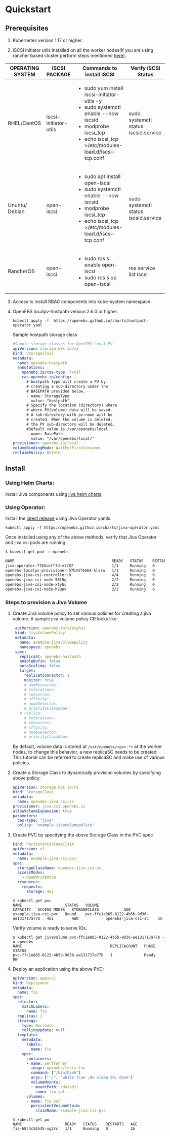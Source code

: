# Quickstart

## Prerequisites

1. Kubernetes version 1.17 or higher.

2. iSCSI initiator utils installed on all the worker nodes(If you are using rancher based cluster perform steps mentioned [here](troubleshooting/rancher_prerequisite.md)).


| OPERATING SYSTEM | iSCSI PACKAGE         | Commands to install iSCSI                                | Verify iSCSI Status         |
| ---------------- | --------------------- | -------------------------------------------------------- | --------------------------- |
| RHEL/CentOS      | iscsi-initiator-utils | <ul><li>sudo yum install iscsi-initiator-utils -y</li><li>sudo systemctl enable --now iscsid</li><li>modprobe iscsi_tcp</li><li>echo iscsi_tcp >/etc/modules-load.d/iscsi-tcp.conf</li></ul> | sudo systemctl status iscsid.service |
| Ununtu/ Debian   | open-iscsi            |  <ul><li>sudo apt install open-iscsi</li><li>sudo systemctl enable --now iscsid</li><li>modprobe iscsi_tcp</li><li>echo iscsi_tcp >/etc/modules-load.d/iscsi-tcp.conf</li></ui>| sudo systemctl status iscsid.service |
| RancherOS        | open-iscsi            |  <ul><li>sudo ros s enable open-iscsi</li><li>sudo ros s up open-iscsi</li></ui>| ros service list iscsi |


3. Access to install RBAC components into kube-system namespace.

4. OpenEBS localpv-hostpath version 2.6.0 or higher.
    ```
    kubectl apply -f  https://openebs.github.io/charts/hostpath-operator.yaml
    ```
    Sample hostpath storage class
    ```yaml
    #Sample storage classes for OpenEBS Local PV
    apiVersion: storage.k8s.io/v1
    kind: StorageClass
    metadata:
      name: openebs-hostpath
      annotations:
        openebs.io/cas-type: local
        cas.openebs.io/config: |
          # hostpath type will create a PV by 
          # creating a sub-directory under the
          # BASEPATH provided below.
          - name: StorageType
            value: "hostpath"
          # Specify the location (directory) where
          # where PV(volume) data will be saved. 
          # A sub-directory with pv-name will be 
          # created. When the volume is deleted, 
          # the PV sub-directory will be deleted.
          #Default value is /var/openebs/local
          - name: BasePath
            value: "/var/openebs/local/"
    provisioner: openebs.io/local
    volumeBindingMode: WaitForFirstConsumer
    reclaimPolicy: Delete
    ```

## Install

### Using Helm Charts:
 
Install Jiva components using [jiva helm charts](https://github.com/openebs/jiva-operator/tree/master/deploy/helm/charts).

### Using Operator:

Install the [latest release](https://github.com/openebs/jiva-operator/releases) using Jiva Operator yamls.

```
kubectl apply -f https://openebs.github.io/charts/jiva-operator.yaml
```
Once installed using any of the above methods, verify that Jiva Operator and jiva csi pods are running. 

```bash
$ kubectl get pod -n openebs

NAME                                           READY   STATUS    RESTARTS   AGE
jiva-operator-7765cbfffd-vt787                 1/1     Running   0          10s                                                             
openebs-localpv-provisioner-57b44f4664-klsrw   1/1     Running   0          118s                                                            
openebs-jiva-csi-controller-0                  4/4     Running   0          6m14s                                                           
openebs-jiva-csi-node-56t5g                    2/2     Running   0          6m13s                                                           
openebs-jiva-csi-node-xtyhu                    2/2     Running   0          6m20s                                                           
openebs-jiva-csi-node-h2unk                    2/2     Running   0          6m20s
```
### Steps to provision a Jiva Volume

1. Create Jiva volume policy to set various policies for creating a jiva volume.
   A sample jiva volume policy CR looks like:
   ```yaml
    apiVersion: openebs.io/v1alpha1
    kind: JivaVolumePolicy
    metadata:
      name: example-jivavolumepolicy
      namespace: openebs
    spec:
      replicaSC: openebs-hostpath
      enableBufio: false
      autoScaling: false
      target:
        replicationFactor: 1
        monitor: true
        # auxResources:
        # tolerations:
        # resources:
        # affinity:
        # nodeSelector:
        # priorityClassName:
      # replica:
        # tolerations:
        # resources:
        # affinity:
        # nodeSelector:
        # priorityClassName:
    ```
    By default, volume data is stored at `/var/openebs/<pvc-*>` at the worker nodes,
    to change this behavior, a new replicaSC needs to be created.
    This tutorial can be referred to create replicaSC and make use of various policies.

2. Create a Storage Class to dynamically provision volumes by specifying above policy:
   ```yaml
   apiVersion: storage.k8s.io/v1
   kind: StorageClass
   metadata:
     name: openebs-jiva-csi-sc
   provisioner: jiva.csi.openebs.io
   allowVolumeExpansion: true
   parameters:
     cas-type: "jiva"
     policy: "example-jivavolumepolicy"
   ```

3. Create PVC by specifying the above Storage Class in the PVC spec
   ```yaml
   kind: PersistentVolumeClaim
   apiVersion: v1
   metadata:
     name: example-jiva-csi-pvc
   spec:
     storageClassName: openebs-jiva-csi-sc
     accessModes:
       - ReadWriteOnce
     resources:
       requests:
         storage: 4Gi
   ```
   ```
   $ kubectl get pvc
   NAME                   STATUS   VOLUME                                     CAPACITY   ACCESS MODES   STORAGECLASS           AGE
   example-jiva-csi-pvc   Bound    pvc-ffc1e885-0122-4b5b-9d36-ae131717a77b   4Gi        RWO            openebs-jiva-csi-sc    1m
   ```

   Verify volume is ready to serve IOs.
   ```
   $ kubectl get jivavolume pvc-ffc1e885-0122-4b5b-9d36-ae131717a77b -n openebs
   NAME                                       REPLICACOUNT   PHASE   STATUS
   pvc-ffc1e885-0122-4b5b-9d36-ae131717a77b   1              Ready   RW
   ```

4. Deploy an application using the above PVC:
   ```yaml
   apiVersion: apps/v1
   kind: Deployment
   metadata:
     name: fio
   spec:
     selector:
       matchLabels:
         name: fio
     replicas: 1
     strategy:
       type: Recreate
       rollingUpdate: null
     template:
       metadata:
         labels:
           name: fio
       spec:
         containers:
         - name: perfrunner
           image: openebs/tests-fio
           command: ["/bin/bash"]
           args: ["-c", "while true ;do sleep 50; done"]
           volumeMounts:
           - mountPath: /datadir
             name: fio-vol
         volumes:
         - name: fio-vol
           persistentVolumeClaim:
             claimName: example-jiva-csi-pvc
   ```
   ```
   $ kubectl get po
   NAME                   READY   STATUS    RESTARTS   AGE
   fio-68c4c5b545-vg2rc   1/1     Running   0          2m
   ```

